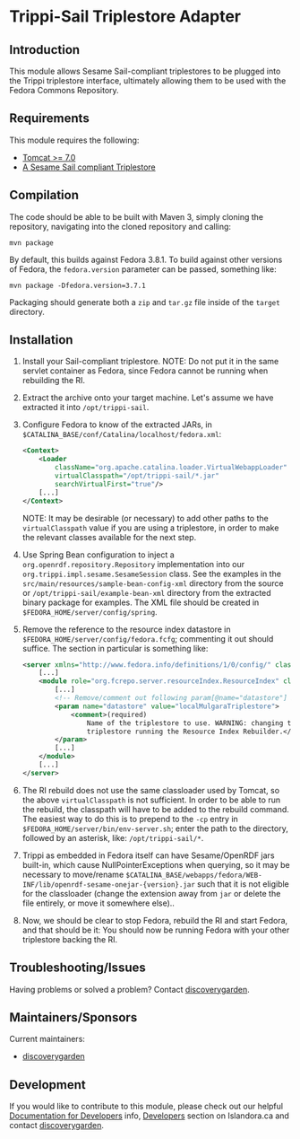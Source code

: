 # Trippi-Sail Triplestore Adapter

## Introduction

This module allows Sesame Sail-compliant triplestores to be plugged into the Trippi triplestore interface, ultimately allowing them to be used with the Fedora Commons Repository.

## Requirements

This module requires the following:

* [Tomcat >= 7.0](https://tomcat.apache.org)
* [A Sesame Sail compliant Triplestore](http://rdf4j.org/sesame/2.7/docs/users.docbook?view#The_Repository_API)

## Compilation

The code should be able to be built with Maven 3, simply cloning the repository, navigating into the cloned repository and calling:

```
mvn package
```

By default, this builds against Fedora 3.8.1. To build against other versions of Fedora, the `fedora.version` parameter can be passed, something like:

```
mvn package -Dfedora.version=3.7.1
```

Packaging should generate both a `zip` and `tar.gz` file inside of the `target` directory.

## Installation

1. Install your Sail-compliant triplestore. NOTE: Do not put it in the same servlet container as Fedora, since Fedora cannot be running when rebuilding the RI.
1. Extract the archive onto your target machine. Let's assume we have extracted it into `/opt/trippi-sail`.
1. Configure Fedora to know of the extracted JARs, in `$CATALINA_BASE/conf/Catalina/localhost/fedora.xml`:

    ```xml
    <Context>
    	<Loader
    		className="org.apache.catalina.loader.VirtualWebappLoader"
    		virtualClasspath="/opt/trippi-sail/*.jar"
    		searchVirtualFirst="true"/>
    	[...]
    </Context>
    ```

    NOTE: It may be desirable (or necessary) to add other paths to the `virtualClasspath` value if you are using a triplestore, in order to make the relevant classes available for the next step.
1. Use Spring Bean configuration to inject a `org.openrdf.repository.Repository` implementation into our `org.trippi.impl.sesame.SesameSession` class. See the examples in the `src/main/resources/sample-bean-config-xml` directory from the source or `/opt/trippi-sail/example-bean-xml` directory from the extracted binary package for examples. The XML file should be created in `$FEDORA_HOME/server/config/spring`.
1. Remove the reference to the resource index datastore in `$FEDORA_HOME/server/config/fedora.fcfg`; commenting it out should suffice. The section in particular is something like:

    ```xml
    <server xmlns="http://www.fedora.info/definitions/1/0/config/" class="org.fcrepo.server.BasicServer">
        [...]
        <module role="org.fcrepo.server.resourceIndex.ResourceIndex" class="org.fcrepo.server.resourceIndex.ResourceIndexModule">
            [...]
            <!-- Remove/comment out following param[@name="datastore"] bit in this module. -->
            <param name="datastore" value="localMulgaraTriplestore">
                <comment>(required)
                    Name of the triplestore to use. WARNING: changing the
                    triplestore running the Resource Index Rebuilder.</comment>
            </param>
            [...]
        </module>
        [...]
    </server>
    ```
    
1. The RI rebuild does not use the same classloader used by Tomcat, so the above `virtualClasspath` is not sufficient. In order to be able to run the rebuild, the classpath will have to be added to the rebuild command. The easiest way to do this is to prepend to the `-cp` entry in `$FEDORA_HOME/server/bin/env-server.sh`; enter the path to the directory, followed by an asterisk, like: `/opt/trippi-sail/*`.
1. Trippi as embedded in Fedora itself can have Sesame/OpenRDF jars built-in, which cause NullPointerExceptions when querying, so it may be necessary to move/rename `$CATALINA_BASE/webapps/fedora/WEB-INF/lib/openrdf-sesame-onejar-{version}.jar` such that it is not eligible for the classloader (change the extension away from `jar` or delete the file entirely, or move it somewhere else)..
1. Now, we should be clear to stop Fedora, rebuild the RI and start Fedora, and that should be it: You should now be running Fedora with your other triplestore backing the RI.

## Troubleshooting/Issues

Having problems or solved a problem? Contact [discoverygarden](http://support.discoverygarden.ca).

## Maintainers/Sponsors

Current maintainers:

* [discoverygarden](http://www.discoverygarden.ca)

## Development

If you would like to contribute to this module, please check out our helpful
[Documentation for Developers](https://github.com/Islandora/islandora/wiki#wiki-documentation-for-developers)
info, [Developers](http://islandora.ca/developers) section on Islandora.ca and
contact [discoverygarden](http://support.discoverygarden.ca).
